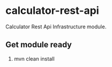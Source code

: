 # calculator-rest-api

Calculator Rest Api Infrastructure module.

## Get module ready

1. mvn clean install